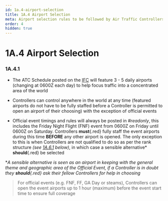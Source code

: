 ```yaml
---
id: 1a.4-airport-selection
title: 1A.4 Airport Selection
meta: Airport selection rules to be followed by Air Traffic Controllers within Infinite Flight.
order: 4
hidden: true
---
```


# 1A.4 Airport Selection



### 1A.4.1

- The ATC Schedule posted on the [IFC](https://community.infiniteflight.com) will feature 3 - 5 daily airports (changing at 0600Z each day) to help focus traffic into a concentrated area of the world
- Controllers can control anywhere in the world at any time (featured airports do not have to be fully staffed before a Controller is permitted to open an airport of their choosing) with the exception of official events

- Official event timings and rules will always be posted in *#readonly*, this includes the Friday Night Flight (FNF) event from 0600Z on Friday until 0600Z on Saturday. Controllers **must**{.red} fully staff the event airports during this time **BEFORE** any other airport is opened. The only exception to this is when Controllers are not qualified to do so as per the rank structure *(see [1A.6.1](/guide/atc-manual/1a.-administration/1a.6-rank-structure#1a.6.1) below)*, in which case a sensible alternative* **should**{.red} be selected



**A sensible alternative is seen as an airport in keeping with the general theme and geographic area of the Official Event, if a Controller is in doubt they **should**{.red} ask their fellow Controllers for help in choosing*



> For official events (e.g. FNF, FF, GA Day or steams), Controllers can open the event airports up to 1 hour (maximum) before the event start time to ensure full coverage 
